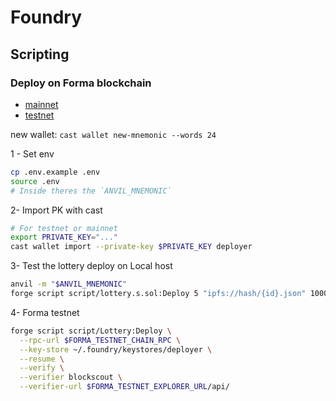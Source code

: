 # Foundry

## Scripting

### Deploy on Forma blockchain

- [mainnet](https://github.com/forma-dev/hyperlane-bridge-ui/blob/6e2726ac694d344e73daf41d6b3b7fd28e5313cf/src/consts/chains.ts#L11-L35)
- [testnet](https://github.com/forma-dev/hyperlane-bridge-ui/blob/6e2726ac694d344e73daf41d6b3b7fd28e5313cf/src/consts/chains.ts#L150-L174)

new wallet: `cast wallet new-mnemonic --words 24`

1 - Set env

```bash
cp .env.example .env
source .env
# Inside theres the `ANVIL_MNEMONIC`
```

2- Import PK with cast

```bash
# For testnet or mainnet
export PRIVATE_KEY="..." 
cast wallet import --private-key $PRIVATE_KEY deployer
```

3- Test the lottery deploy on Local host

```bash
anvil -m "$ANVIL_MNEMONIC"
forge script script/lottery.s.sol:Deploy 5 "ipfs://hash/{id}.json" 10000000000000000 "0x1234567890123456789012345678901234567890" "0x1234567890123456789012345678901234567890"  --sig 'run(uint256,string,uint256,address,address)' --fork-url $ANVIL_CHAIN_RPC
```

4- Forma testnet

```bash
forge script script/Lottery:Deploy \
  --rpc-url $FORMA_TESTNET_CHAIN_RPC \
  --key-store ~/.foundry/keystores/deployer \
  --resume \
  --verify \
  --verifier blockscout \
  --verifier-url $FORMA_TESTNET_EXPLORER_URL/api/
```

